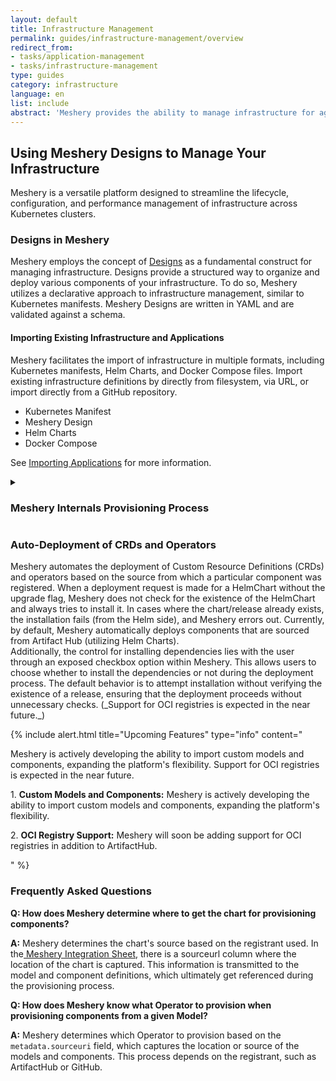 ```yaml
---
layout: default
title: Infrastructure Management
permalink: guides/infrastructure-management/overview
redirect_from: 
- tasks/application-management
- tasks/infrastructure-management
type: guides
category: infrastructure
language: en
list: include
abstract: 'Meshery provides the ability to manage infrastructure for agility, maintainability, diversity, reliability and isolation, security, and speed.'
---
```


## Using Meshery Designs to Manage Your Infrastructure

Meshery is a versatile platform designed to streamline the lifecycle, configuration, and performance management of infrastructure across Kubernetes clusters.

### Designs in Meshery

Meshery employs the concept of [Designs]({{site.baseurl}}/concepts/logical/designs) as a fundamental construct for managing infrastructure. Designs provide a structured way to organize and deploy various components of your infrastructure. To do so, Meshery utilizes a declarative approach to infrastructure management, similar to Kubernetes manifests. Meshery Designs are written in YAML and are validated against a schema.

#### Importing Existing Infrastructure and Applications

Meshery facilitates the import of infrastructure in multiple formats, including Kubernetes manifests, Helm Charts, and Docker Compose files. Import existing infrastructure definitions by directly from filesystem, via URL, or import directly from a GitHub repository.

- Kubernetes Manifest
- Meshery Design
- Helm Charts
- Docker Compose

See [Importing Applications]({{site.baseurl}}guides/configuration-management/importing-apps) for more information.

<details>
<summary>
<h3>Meshery Internals Provisioning Process</h3>
</summary>
<p>When a request is made to provision a design, it undergoes the following stages:</p>
<h4>1. Import of Referenced Designs</h4>
<p>A Design may reference any number of other Designs, in essence, a Design may import any number of other Designs.  As an editor of a Design, you can make reference to another Design, while following principles of reusing and DRY (Do Not Repeat Yourself). Any referenced Design will subsequently be imported during the provisioning moment. To reference another design, do so by adding the following annotation <pre>type: $(#use \<url-of-remote-pattern\>)</pre> in your Design file. The referenced design will be expanded from the source.</p>
<h4>2. Identification</h4>
<p>Meshery relies on components registered at boot time. Only registered models and components can be managed with Meshery. Currently, models from the ArtifactHub repository are supported.</p>
<h4>3. Validation</h4>
<p>Components in the design are validated against the schema, ensuring consistency, similar to Kubernetes object validation but tailored for Designs.</p>
<h4>4. Dependency Detection and Resolution</h4>
<p>Meshery uses <a href="https://github.com/meshery/meshkit/blob/bd00372a4645ff28abe11dae2442f6a627f8c3f9/models/meshmodel/core/v1beta1/host.go">Meshkit</a> to efficiently manage and resolve component dependencies. By utilizing the Helm Go client, it ensures that the provisioning sequence is maintained for successful deployment as a Helm chart. Circular dependencies are promptly detected, resulting in the termination of the request to prevent deployment issues.</p>
<h4>5. Provisioning</h4>
<p>A Directed Acyclic Graph (DAG) generated in the previous step is processed. Dependent components are processed sequentially, while others are processed in parallel. Meshery intelligently handles the deployment order to ensure successful deployment.</p>
</details>

<h3>Auto-Deployment of CRDs and Operators</h3>
Meshery automates the deployment of Custom Resource Definitions (CRDs) and operators based on the source from which a particular component was registered. When a deployment request is made for a HelmChart without the upgrade flag, Meshery does not check for the existence of the HelmChart and always tries to install it. In cases where the chart/release already exists, the installation fails (from the Helm side), and Meshery errors out. Currently, by default, Meshery automatically deploys components that are sourced from Artifact Hub (utilizing Helm Charts).
<br>
Additionally, the control for installing dependencies lies with the user through an exposed checkbox option within Meshery. This allows users to choose whether to install the dependencies or not during the deployment process. The default behavior is to attempt installation without verifying the existence of a release, ensuring that the deployment proceeds without unnecessary checks. (_Support for OCI registries is expected in the near future._)

{% include alert.html title="Upcoming Features" type="info" content="<p>Meshery is actively developing the ability to import custom models and components, expanding the platform's flexibility. Support for OCI registries is expected in the near future.</p>
<p>1. <b>Custom Models and Components:</b>
  Meshery is actively developing the ability to import custom models and components, expanding the platform's flexibility.</p>
<p>2. <b>OCI Registry Support:</b>
  Meshery will soon be adding support for OCI registries in addition to ArtifactHub.
  </p>" %}

<h3>Frequently Asked Questions</h3>

**Q: How does Meshery determine where to get the chart for provisioning components?**

**A:** Meshery determines the chart's source based on the registrant used. In the<a href ="https://docs.google.com/spreadsheets/d/1DZHnzxYWOlJ69Oguz4LkRVTFM79kC2tuvdwizOJmeMw/"> Meshery Integration Sheet</a>, there is a sourceurl column where the location of the chart is captured. This information is transmitted to the model and component definitions, which ultimately get referenced during the provisioning process.

**Q: How does Meshery know what Operator to provision when provisioning components from a given Model?**

**A:** Meshery determines which Operator to provision based on the `metadata.sourceuri` field, which captures the location or source of the models and components. This process depends on the registrant, such as ArtifactHub or GitHub.
